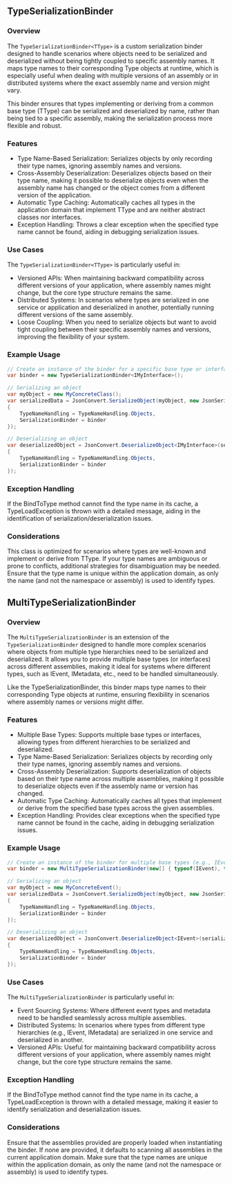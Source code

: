## TypeSerializationBinder<TType>

### Overview

The `TypeSerializationBinder<TType>` is a custom serialization binder designed to handle scenarios where objects need to
be serialized and deserialized without being tightly coupled to specific assembly names. It maps type names to their
corresponding Type objects at runtime, which is especially useful when dealing with multiple versions of an assembly or
in distributed systems where the exact assembly name and version might vary.

This binder ensures that types implementing or deriving from a common base type (TType) can be serialized and
deserialized by name, rather than being tied to a specific assembly, making the serialization process more flexible and
robust.

### Features

- Type Name-Based Serialization: Serializes objects by only recording their type names, ignoring assembly names and
  versions.
- Cross-Assembly Deserialization: Deserializes objects based on their type name, making it possible to deserialize
  objects
  even when the assembly name has changed or the object comes from a different version of the application.
- Automatic Type Caching: Automatically caches all types in the application domain that implement TType and are neither
  abstract classes nor interfaces.
- Exception Handling: Throws a clear exception when the specified type name cannot be found, aiding in debugging
  serialization issues.

### Use Cases

The `TypeSerializationBinder<TType>` is particularly useful in:

- Versioned APIs: When maintaining backward compatibility across different versions of your application, where assembly
  names might change, but the core type structure remains the same.
- Distributed Systems: In scenarios where types are serialized in one service or application and deserialized in
  another, potentially running different versions of the same assembly.
- Loose Coupling: When you need to serialize objects but want to avoid tight coupling between their specific assembly
  names and versions, improving the flexibility of your system.

### Example Usage

```csharp
// Create an instance of the binder for a specific base type or interface
var binder = new TypeSerializationBinder<IMyInterface>();

// Serializing an object
var myObject = new MyConcreteClass();
var serializedData = JsonConvert.SerializeObject(myObject, new JsonSerializerSettings
{
    TypeNameHandling = TypeNameHandling.Objects,
    SerializationBinder = binder
});

// Deserializing an object
var deserializedObject = JsonConvert.DeserializeObject<IMyInterface>(serializedData, new JsonSerializerSettings
{
    TypeNameHandling = TypeNameHandling.Objects,
    SerializationBinder = binder
});
```

### Exception Handling

If the BindToType method cannot find the type name in its cache, a TypeLoadException is thrown with a detailed message,
aiding in the identification of serialization/deserialization issues.

### Considerations

This class is optimized for scenarios where types are well-known and implement or derive from TType. If your type names
are ambiguous or prone to conflicts, additional strategies for disambiguation may be needed.
Ensure that the type name is unique within the application domain, as only the name (and not the namespace or assembly)
is used to identify types.

## MultiTypeSerializationBinder

### Overview

The `MultiTypeSerializationBinder` is an extension of the `TypeSerializationBinder` designed to handle more complex
scenarios where objects from multiple type hierarchies need to be serialized and deserialized. It allows you to provide
multiple base types (or interfaces) across different assemblies, making it ideal for systems where different types, such
as IEvent, IMetadata, etc., need to be handled simultaneously.

Like the TypeSerializationBinder, this binder maps type names to their corresponding Type objects at runtime, ensuring
flexibility in scenarios where assembly names or versions might differ.

### Features

- Multiple Base Types: Supports multiple base types or interfaces, allowing types from different hierarchies to be
  serialized and deserialized.
- Type Name-Based Serialization: Serializes objects by recording only their type names, ignoring assembly names and
  versions.
- Cross-Assembly Deserialization: Supports deserialization of objects based on their type name across multiple
  assemblies,
  making it possible to deserialize objects even if the assembly name or version has changed.
- Automatic Type Caching: Automatically caches all types that implement or derive from the specified base types across
  the
  given assemblies.
- Exception Handling: Provides clear exceptions when the specified type name cannot be found in the cache, aiding in
  debugging serialization issues.

### Example Usage

```csharp
// Create an instance of the binder for multiple base types (e.g., IEvent, IMetadata)
var binder = new MultiTypeSerializationBinder(new[] { typeof(IEvent), typeof(IMetadata) });

// Serializing an object
var myObject = new MyConcreteEvent();
var serializedData = JsonConvert.SerializeObject(myObject, new JsonSerializerSettings
{
    TypeNameHandling = TypeNameHandling.Objects,
    SerializationBinder = binder
});

// Deserializing an object
var deserializedObject = JsonConvert.DeserializeObject<IEvent>(serializedData, new JsonSerializerSettings
{
    TypeNameHandling = TypeNameHandling.Objects,
    SerializationBinder = binder
});
```

### Use Cases

The `MultiTypeSerializationBinder` is particularly useful in:

- Event Sourcing Systems: Where different event types and metadata need to be handled seamlessly across multiple
  assemblies.
- Distributed Systems: In scenarios where types from different type hierarchies (e.g., IEvent, IMetadata) are serialized
  in one service and deserialized in another.
- Versioned APIs: Useful for maintaining backward compatibility across different versions of your application, where
  assembly names might change, but the core type structure remains the same.

### Exception Handling

If the BindToType method cannot find the type name in its cache, a TypeLoadException is thrown with a detailed message,
making it easier to identify serialization and deserialization issues.

### Considerations

Ensure that the assemblies provided are properly loaded when instantiating the binder. If none are provided, it defaults
to scanning all assemblies in the current application domain.
Make sure that the type names are unique within the application domain, as only the name (and not the namespace or
assembly) is used to identify types.
